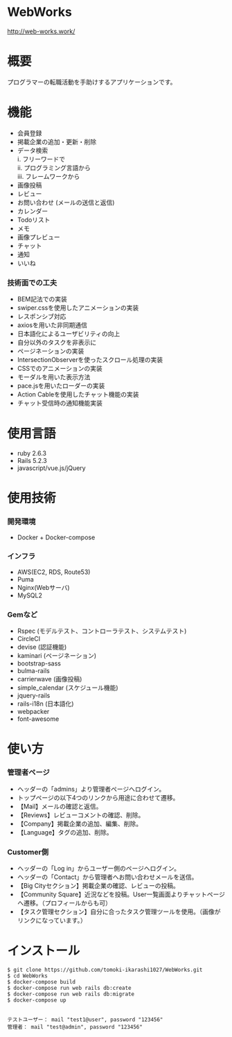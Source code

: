 # WebWorks
http://web-works.work/
# 概要
 プログラマーの転職活動を手助けするアプリケーションです。
 
# 機能
* 会員登録  
* 掲載企業の追加・更新・削除  
* データ検索  
  ⅰ. フリーワードで  
  ⅱ. プログラミング言語から  
  ⅲ. フレームワークから  
* 画像投稿  
* レビュー  
* お問い合わせ (メールの送信と返信)  
* カレンダー  
* Todoリスト  
* メモ  
* 画像プレビュー  
* チャット  
* 通知  
* いいね

### 技術面での工夫  
* BEM記法での実装  
* swiper.cssを使用したアニメーションの実装  
* レスポンシブ対応  
* axiosを用いた非同期通信  
* 日本語化によるユーザビリティの向上  
* 自分以外のタスクを非表示に  
* ページネーションの実装
* IntersectionObserverを使ったスクロール処理の実装  
* CSSでのアニメーションの実装  
* モーダルを用いた表示方法  
* pace.jsを用いたローダーの実装  
* Action Cableを使用したチャット機能の実装  
* チャット受信時の通知機能実装


# 使用言語
* ruby 2.6.3  
* Rails 5.2.3  
* javascript/vue.js/jQuery 

# 使用技術
### 開発環境
* Docker + Docker-compose

### インフラ
* AWS(EC2, RDS, Route53)
* Puma
* Nginx(Webサーバ)  
* MySQL2

### Gemなど
* Rspec (モデルテスト、コントローラテスト、システムテスト)  
* CircleCI
* devise (認証機能)  
* kaminari (ページネーション)  
* bootstrap-sass  
* bulma-rails
* carrierwave (画像投稿)    
* simple_calendar (スケジュール機能)  
* jquery-rails  
* rails-i18n (日本語化)  
* webpacker
* font-awesome  

# 使い方
### 管理者ページ
* ヘッダーの「admins」より管理者ページへログイン。
* トップページの以下4つのリンクから用途に合わせて遷移。    
* 【Mail】メールの確認と返信。  
* 【Reviews】レビューコメントの確認、削除。  
* 【Company】掲載企業の追加、編集、削除。  
* 【Language】タグの追加、削除。

### Customer側
* ヘッダーの「Log in」からユーザー側のページへログイン。  
* ヘッダーの「Contact」から管理者へお問い合わせメールを送信。
* 【Big Cityセクション】掲載企業の確認、レビューの投稿。  
* 【Community Square】近況などを投稿。User一覧画面よりチャットページへ遷移。（プロフィールからも可）
* 【タスク管理セクション】自分に合ったタスク管理ツールを使用。（画像がリンクになっています。）  

# インストール
 ```
$ git clone https://github.com/tomoki-ikarashi1027/WebWorks.git
$ cd WebWorks
$ docker-compose build
$ docker-compose run web rails db:create
$ docker-compose run web rails db:migrate
$ docker-compose up


テストユーザー： mail "test1@user", password "123456"
管理者： mail "test@admin", password "123456"
```
